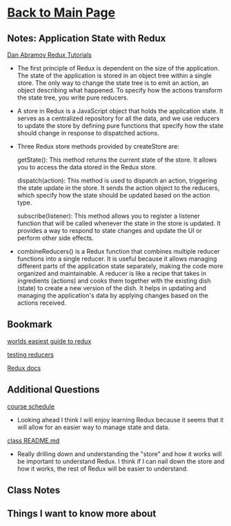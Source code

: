 # [Back to Main Page](https://reecerenninger.github.io/reading-notes/)

## Notes: Application State with Redux

[Dan Abramov Redux Tutorials](https://egghead.io/courses/getting-started-with-redux)

- The first principle of Redux is dependent on the size of the application.  The state of the application is stored in an object tree within a single store.  The only way to change the state tree is to emit an action, an object describing what happened.  To specify how the actions transform the state tree, you write pure reducers.
- A store in Redux is a JavaScript object that holds the application state. It serves as a centralized repository for all the data, and we use reducers to update the store by defining pure functions that specify how the state should change in response to dispatched actions.
- Three Redux store methods provided by createStore are:

    getState(): This method returns the current state of the store. It allows you to access the data stored in the Redux store.

    dispatch(action): This method is used to dispatch an action, triggering the state update in the store. It sends the action object to the reducers, which specify how the state should be updated based on the action type.

    subscribe(listener): This method allows you to register a listener function that will be called whenever the state in the store is updated. It provides a way to respond to state changes and update the UI or perform other side effects.
- combineReducers() is a Redux function that combines multiple reducer functions into a single reducer. It is useful because it allows managing different parts of the application state separately, making the code more organized and maintainable. A reducer is like a recipe that takes in ingredients (actions) and cooks them together with the existing dish (state) to create a new version of the dish. It helps in updating and managing the application's data by applying changes based on the actions received.

## Bookmark

[worlds easiest guide to redux](https://medium.freecodecamp.org/understanding-redux-the-worlds-easiest-guide-to-beginning-redux-c695f45546f6)

[testing reducers](https://medium.com/@netxm/testing-redux-reducers-with-jest-6653abbfe3e1)

[Redux docs](https://redux.js.org/)

## Additional Questions

[course schedule](https://codefellows.github.io/code-401-javascript-guide/curriculum/#module-8)

- Looking ahead I think I will enjoy learning Redux because it seems that it will allow for an easier way to manage state and data.

[class README.md](https://codefellows.github.io/code-401-javascript-guide/curriculum/class-36/)

- Really drilling down and understanding the "store" and how it works will be important to understand Redux. I think if I can nail down the store and how it works, the rest of Redux will be easier to understand.

## Class Notes

## Things I want to know more about

